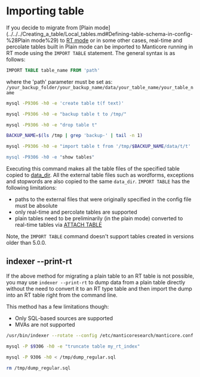 # Importing table

If you decide to migrate from [Plain mode](../../../Creating_a_table/Local_tables.md#Defining-table-schema-in-config-%28Plain mode%29) to [RT mode](../../../Creating_a_table/Local_tables.md#Online-schema-management-%28RT-mode%29) or in some other cases, real-time and percolate tables built in Plain mode can be imported to Manticore running in RT mode using the `IMPORT TABLE` statement. The general syntax is as follows:

<!-- example import -->

```sql
IMPORT TABLE table_name FROM 'path'
```

where the 'path' parameter must be set as: `/your_backup_folder/your_backup_name/data/your_table_name/your_table_name`

<!-- request -->
```bash
mysql -P9306 -h0 -e 'create table t(f text)'

mysql -P9306 -h0 -e "backup table t to /tmp/"

mysql -P9306 -h0 -e "drop table t"

BACKUP_NAME=$(ls /tmp | grep 'backup-' | tail -n 1)

mysql -P9306 -h0 -e "import table t from '/tmp/$BACKUP_NAME/data/t/t'

mysql -P9306 -h0 -e "show tables"
```
<!-- end -->

Executing this command makes all the table files of the specified table copied to [data_dir](../../../Server_settings/Searchd.md#data_dir). All the external table files such as wordforms, exceptions and stopwords are also copied to the same `data_dir`.
`IMPORT TABLE` has the following limitations:
* paths to the external files that were originally specified in the config file must be absolute
* only real-time and percolate tables are supported
* plain tables need to be preliminarily (in the plain mode) converted to real-time tables via [ATTACH TABLE](../../../Data_creation_and_modification/Adding_data_from_external_storages/Adding_data_to_tables/Attaching_a_plain_table_to_RT_table.md)

Note, the `IMPORT TABLE` command doesn't support tables created in versions older than 5.0.0.

## indexer --print-rt

<!-- example print_rt -->
If the above method for migrating a plain table to an RT table is not possible, you may use `indexer --print-rt` to dump data from a plain table directly without the need to convert it to an RT type table and then import the dump into an RT table right from the command line.

This method has a few limitations though:
* Only SQL-based sources are supported
* MVAs are not supported

<!-- request -->
```bash
/usr/bin/indexer --rotate --config /etc/manticoresearch/manticore.conf --print-rt my_rt_index my_plain_index > /tmp/dump_regular.sql

mysql -P $9306 -h0 -e "truncate table my_rt_index"

mysql -P 9306 -h0 < /tmp/dump_regular.sql

rm /tmp/dump_regular.sql
```
<!-- end -->
<!-- proofread -->
